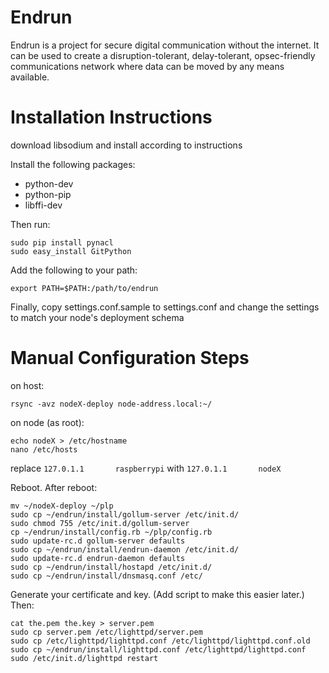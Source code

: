 Endrun
==========

Endrun is a project for secure digital communication without the internet. It can be used to create a 
disruption-tolerant, delay-tolerant, opsec-friendly communications network where data can be moved by
any means available.


Installation Instructions
=======================

download libsodium and install according to instructions

Install the following packages:
- python-dev
- python-pip
- libffi-dev

Then run:
```
sudo pip install pynacl
sudo easy_install GitPython
```


Add the following to your path:

```
export PATH=$PATH:/path/to/endrun
```

Finally, copy settings.conf.sample to settings.conf and change the settings to match your node's deployment schema


Manual Configuration Steps
========================

on host:
```
rsync -avz nodeX-deploy node-address.local:~/
```

on node (as root):
```
echo nodeX > /etc/hostname
nano /etc/hosts
```
replace 
```127.0.1.1       raspberrypi```
with
```127.0.1.1       nodeX```

Reboot. After reboot:

```
mv ~/nodeX-deploy ~/plp
sudo cp ~/endrun/install/gollum-server /etc/init.d/
sudo chmod 755 /etc/init.d/gollum-server
cp ~/endrun/install/config.rb ~/plp/config.rb
sudo update-rc.d gollum-server defaults
sudo cp ~/endrun/install/endrun-daemon /etc/init.d/
sudo update-rc.d endrun-daemon defaults
sudo cp ~/endrun/install/hostapd /etc/init.d/
sudo cp ~/endrun/install/dnsmasq.conf /etc/
```

Generate your certificate and key. (Add script to make this easier later.) Then:

```
cat the.pem the.key > server.pem
sudo cp server.pem /etc/lighttpd/server.pem
sudo cp /etc/lighttpd/lighttpd.conf /etc/lighttpd/lighttpd.conf.old
sudo cp ~/endrun/install/lighttpd.conf /etc/lighttpd/lighttpd.conf
sudo /etc/init.d/lighttpd restart
```
